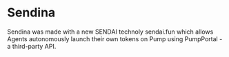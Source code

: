 # Sendina
Sendina was made with a new SENDAI technoly sendai.fun which allows Agents autonomously launch their own tokens on Pump using PumpPortal - a third-party API.
